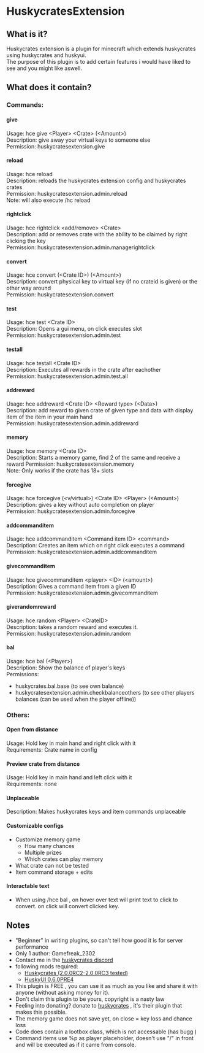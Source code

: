 # HuskycratesExtension

## What is it? 

Huskycrates extension is a plugin for minecraft which extends huskycrates using huskycrates and huskyui.  
The purpose of this plugin is to add certain features i would have liked to see and you might like aswell. 

## What does it contain? 

### Commands: 
#### give  
  Usage: hce give \<Player\> \<Crate\> (\<Amount\>)  
  Description: give away your virtual keys to someone else  
  Permission: huskycratesextension.give  

#### reload  
  Usage: hce reload  
  Description: reloads the huskycrates extension config and huskycrates crates  
  Permission: huskycratesextension.admin.reload  
  Note: will also execute /hc reload  
  
#### rightclick  
  Usage: hce rightclick \<add/remove\> \<Crate\>  
  Description: add or removes crate with the ability to be claimed by right clicking the key  
  Permission: huskycratesextension.admin.managerightclick  
  
#### convert  
  Usage: hce convert (\<Crate ID\>) (\<Amount\>)  
  Description: convert physical key to virtual key (if no crateid is given) or the other way around  
  Permission: huskycratesextension.convert  
  
#### test
  Usage: hce test \<Crate ID\>  
  Description: Opens a gui menu, on click executes slot  
  Permission: huskycratesextension.admin.test  
  
#### testall 
  Usage: hce testall \<Crate ID\>  
  Description: Executes all rewards in the crate after eachother  
  Permission: huskycratesextension.admin.test.all  
  
#### addreward
  Usage: hce addreward \<Crate ID\> \<Reward type\> (\<Data\>)  
  Description: add reward to given crate of given type and data with display item of the item in your main hand  
  Permission: huskycratesextension.admin.addreward  

#### memory
  Usage: hce memory \<Crate ID\>  
  Description: Starts a memory game, find 2 of the same and receive a reward
  Permission: huskycratesextension.memory  
  Note: Only works if the crate has 18+ slots
  
#### forcegive 
  Usage: hce forcegive (\<v/virtual\>) \<Crate ID\> \<Player\> (\<Amount\>)  
  Description: gives a key without auto completion on player  
  Permission: huskycratesextension.admin.forcegive  
  
#### addcommanditem 
  Usage: hce addcommanditem \<Command item ID\> \<command\>  
  Description: Creates an item which on right click executes a command  
  Permission: huskycratesextension.admin.addcommanditem  
  
#### givecommanditem  
  Usage: hce givecommanditem \<player\> \<ID\> (\<amount\>)  
  Description: Gives a command item from a given ID  
  Permission: huskycratesextension.admin.givecommanditem  
  
#### giverandomreward 
  Usage: hce random \<Player\> \<CrateID\>  
  Description: takes a random reward and executes it.  
  Permission: huskycratesextension.admin.random  
  
#### bal
  Usage: hce bal (\<Player\>)  
  Description: Show the balance of player's keys  
  Permissions:  
* huskycrates.bal.base (to see own balance)  
* huskycratesextension.admin.checkbalanceothers (to see other players balances (can be used when the player offline))


### Others:

#### Open from distance 
  Usage: Hold key in main hand and right click with it  
  Requirements: Crate name in config  
  
#### Preview crate from distance
  Usage: Hold key in main hand and left click with it  
  Requirements: none  
  
#### Unplaceable
  Description: Makes huskycrates keys and item commands unplaceable 

#### Customizable configs
   * Customize memory game  
      * How many chances  
      * Multiple prizes  
      * Which crates can play memory  
   * What crate can not be tested
   * Item command storage + edits

#### Interactable text  
* When using /hce bal , on hover over text will print text to click to convert. on click will convert clicked key.  


## Notes
  * "Beginner" in writing plugins, so can't tell how good it is for server performance  
  * Only 1 author: Gamefreak_2302 
  * Contact me in the [huskycrates discord](https://discord.gg/MUXdDmHQ4a)  
  * following mods required: 
    * [Huskycrates (2.0.0RC2-2.0.0RC3 tested)](https://ore.spongepowered.org/codeHusky/HuskyCrates) 
    * [HuskyUI 0.6.0PRE4](https://ore.spongepowered.org/codeHusky/HuskyUI)
  * This plugin is FREE , you can use it as much as you like and share it with anyone (without asking money for it).
  * Don't claim this plugin to be yours, copyright is a nasty law 
  * Feeling into donating? donate to [huskycrates](https://ore.spongepowered.org/codeHusky/HuskyCrates) , it's their plugin that makes this possible.
  * The memory game does not save yet, on close = key loss and chance loss  
  * Code does contain a lootbox class, which is not accessable (has bugg )
  * Command items use %p as player placeholder, doesn't use "/" in front and will be executed as if it came from console.

  
